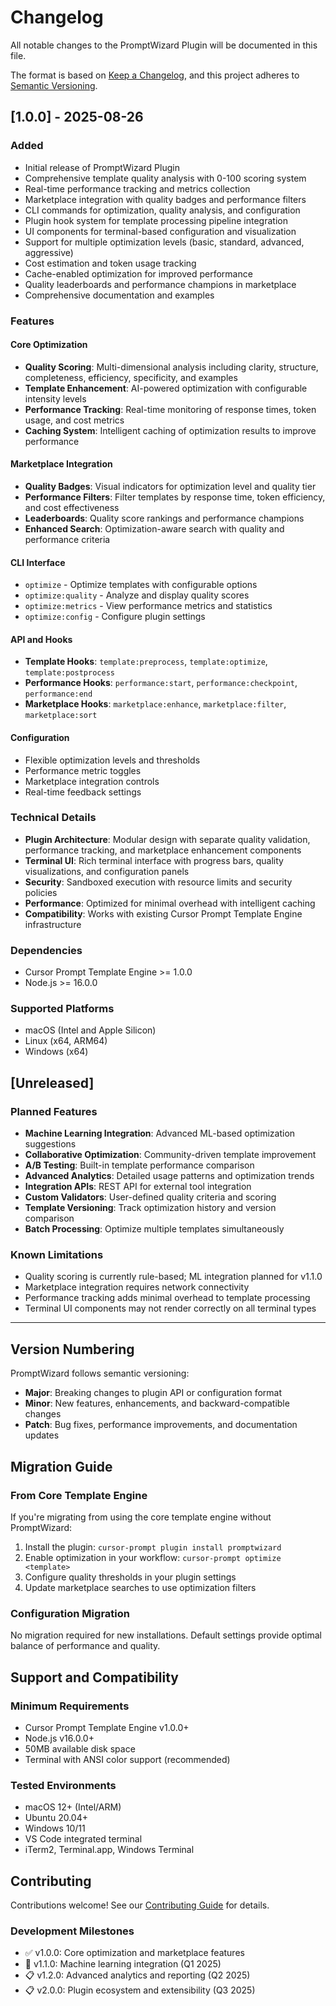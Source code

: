 # Changelog

All notable changes to the PromptWizard Plugin will be documented in this file.

The format is based on [Keep a Changelog](https://keepachangelog.com/en/1.0.0/),
and this project adheres to [Semantic Versioning](https://semver.org/spec/v2.0.0.html).

## [1.0.0] - 2025-08-26

### Added
- Initial release of PromptWizard Plugin
- Comprehensive template quality analysis with 0-100 scoring system
- Real-time performance tracking and metrics collection
- Marketplace integration with quality badges and performance filters
- CLI commands for optimization, quality analysis, and configuration
- Plugin hook system for template processing pipeline integration
- UI components for terminal-based configuration and visualization
- Support for multiple optimization levels (basic, standard, advanced, aggressive)
- Cost estimation and token usage tracking
- Cache-enabled optimization for improved performance
- Quality leaderboards and performance champions in marketplace
- Comprehensive documentation and examples

### Features

#### Core Optimization
- **Quality Scoring**: Multi-dimensional analysis including clarity, structure, completeness, efficiency, specificity, and examples
- **Template Enhancement**: AI-powered optimization with configurable intensity levels
- **Performance Tracking**: Real-time monitoring of response times, token usage, and cost metrics
- **Caching System**: Intelligent caching of optimization results to improve performance

#### Marketplace Integration
- **Quality Badges**: Visual indicators for optimization level and quality tier
- **Performance Filters**: Filter templates by response time, token efficiency, and cost effectiveness
- **Leaderboards**: Quality score rankings and performance champions
- **Enhanced Search**: Optimization-aware search with quality and performance criteria

#### CLI Interface
- `optimize` - Optimize templates with configurable options
- `optimize:quality` - Analyze and display quality scores
- `optimize:metrics` - View performance metrics and statistics
- `optimize:config` - Configure plugin settings

#### API and Hooks
- **Template Hooks**: `template:preprocess`, `template:optimize`, `template:postprocess`
- **Performance Hooks**: `performance:start`, `performance:checkpoint`, `performance:end`
- **Marketplace Hooks**: `marketplace:enhance`, `marketplace:filter`, `marketplace:sort`

#### Configuration
- Flexible optimization levels and thresholds
- Performance metric toggles
- Marketplace integration controls
- Real-time feedback settings

### Technical Details
- **Plugin Architecture**: Modular design with separate quality validation, performance tracking, and marketplace enhancement components
- **Terminal UI**: Rich terminal interface with progress bars, quality visualizations, and configuration panels
- **Security**: Sandboxed execution with resource limits and security policies
- **Performance**: Optimized for minimal overhead with intelligent caching
- **Compatibility**: Works with existing Cursor Prompt Template Engine infrastructure

### Dependencies
- Cursor Prompt Template Engine >= 1.0.0
- Node.js >= 16.0.0

### Supported Platforms
- macOS (Intel and Apple Silicon)
- Linux (x64, ARM64)
- Windows (x64)

## [Unreleased]

### Planned Features
- **Machine Learning Integration**: Advanced ML-based optimization suggestions
- **Collaborative Optimization**: Community-driven template improvement
- **A/B Testing**: Built-in template performance comparison
- **Advanced Analytics**: Detailed usage patterns and optimization trends
- **Integration APIs**: REST API for external tool integration
- **Custom Validators**: User-defined quality criteria and scoring
- **Template Versioning**: Track optimization history and version comparison
- **Batch Processing**: Optimize multiple templates simultaneously

### Known Limitations
- Quality scoring is currently rule-based; ML integration planned for v1.1.0
- Marketplace integration requires network connectivity
- Performance tracking adds minimal overhead to template processing
- Terminal UI components may not render correctly on all terminal types

---

## Version Numbering

PromptWizard follows semantic versioning:
- **Major**: Breaking changes to plugin API or configuration format
- **Minor**: New features, enhancements, and backward-compatible changes
- **Patch**: Bug fixes, performance improvements, and documentation updates

## Migration Guide

### From Core Template Engine
If you're migrating from using the core template engine without PromptWizard:

1. Install the plugin: `cursor-prompt plugin install promptwizard`
2. Enable optimization in your workflow: `cursor-prompt optimize <template>`
3. Configure quality thresholds in your plugin settings
4. Update marketplace searches to use optimization filters

### Configuration Migration
No migration required for new installations. Default settings provide optimal balance of performance and quality.

## Support and Compatibility

### Minimum Requirements
- Cursor Prompt Template Engine v1.0.0+
- Node.js v16.0.0+
- 50MB available disk space
- Terminal with ANSI color support (recommended)

### Tested Environments
- macOS 12+ (Intel/ARM)
- Ubuntu 20.04+
- Windows 10/11
- VS Code integrated terminal
- iTerm2, Terminal.app, Windows Terminal

## Contributing

Contributions welcome! See our [Contributing Guide](../../CONTRIBUTING.md) for details.

### Development Milestones
- ✅ v1.0.0: Core optimization and marketplace features
- 🔄 v1.1.0: Machine learning integration (Q1 2025)
- 📋 v1.2.0: Advanced analytics and reporting (Q2 2025)
- 📋 v2.0.0: Plugin ecosystem and extensibility (Q3 2025)
